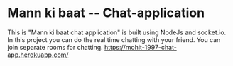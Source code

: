 # Mann ki baat -- Chat-application
This is "Mann ki baat chat application" is built using NodeJs and socket.io. In this project you can do the real time chatting with your friend. You can join separate rooms for chatting.
https://mohit-1997-chat-app.herokuapp.com/
